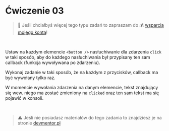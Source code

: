  # Ćwiczenie 03

> :loudspeaker: Jeśli chciałbyś więcej tego typu zadań to zapraszam do :moneybag: [wsparcia mojego konta](https://github.com/sponsors/devmentor-pl)!

&nbsp;

Ustaw na każdym elemencie `<button />` nasłuchiwanie dla zdarzenia `click` w taki sposób, aby do każdego nasłuchiwania był przypisany ten sam callback (funkcja wywoływana po zdarzeniu).

Wykonaj zadanie w taki sposób, że na każdym z przycisków, callback ma być wywołany tylko raz.

W momencie wywołania zdarzenia na danym elemencie, tekst znajdujący się wew. niego ma zostać zmieniony na `clicked` oraz ten sam tekst ma się pojawić w konsoli.

&nbsp;

> :warning: Jeśli nie posiadasz materiałów do tego zadania to znajdziesz je na stronie [devmentor.pl](https://github.com/devmentor-pl/practice-js-events)
